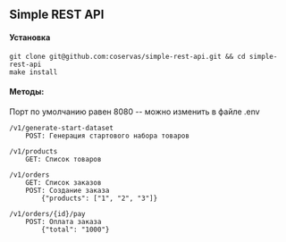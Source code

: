 ## Simple REST API

#### Установка
```
git clone git@github.com:coservas/simple-rest-api.git && cd simple-rest-api
make install
```

#### Методы:

Порт по умолчанию равен 8080 -- можно изменить в файле .env

```
/v1/generate-start-dataset
    POST: Генерация стартового набора товаров

/v1/products
    GET: Список товаров

/v1/orders
    GET: Список заказов
    POST: Создание заказа
        {"products": ["1", "2", "3"]}

/v1/orders/{id}/pay
    POST: Оплата заказа
        {"total": "1000"}
```

